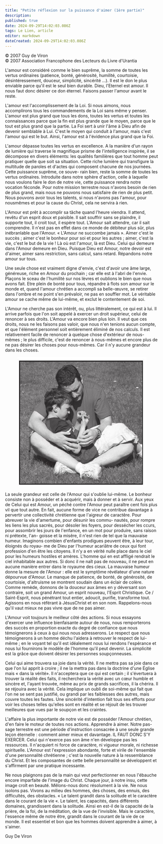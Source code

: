 ```yaml
---
title: "Petite réflexion sur la puissance d'aimer (1ère partie)"
description: 
published: true
date: 2024-09-29T14:02:03.086Z
tags: Le Lien, article
editor: markdown
dateCreated: 2024-09-29T14:02:03.086Z
---
```


<p class="v-card v-sheet theme--light grey lighten-3 px-2">© 2007 Guy de Viron<br>© 2007 Association Francophone des Lecteurs du Livre d'Urantia</p>

L'amour est considéré comme le bien suprême, la somme de toutes les vertus ordinaires (patience, bonté, générosité, humilité, courtoisie, désintéressement, douceur, simplicité, sincérité ...). Il est le don le plus enviable parce qu'il est le seul bien durable. Dieu, l'Eternel est amour. Il nous faut donc désirer ce don éternel. Faisons passer l'amour avant le reste.

L'amour est l'accomplissement de la Loi. Si nous aimons, nous accomplirons tous les commandements de la Loi sans même y penser. L'amour est plus grand que tous les dons, toutes les vertus et toutes les connaissances parce que la fin est plus grande que le moyen, parce que le tout est plus grand que la partie. La Foi sert à unir l'âme à Dieu afin de devenir semblable à Lui. C'est le moyen qui conduit à l'amour, mais c'est l'amour qui est le but. Ainsi, l'amour est à l'évidence plus grand que la Foi.

L'amour dépasse toutes les vertus en excellence. A la manière d'un rayon de lumière qui traverse le magnifique prisme de l'intelligence inspirée, il se décompose en divers éléments: les qualités familières que tout homme peut pratiquer quelle que soit sa situation. Cette riche lumière qui transfigure la multitude de paroles et d'actes qui composent chacune de nos journées. Cette puissance suprême, ce souve- rain bien, reste la somme de toutes les vertus ordinaires. Introduite dans notre sphère d'action, celle à laquelle nous voulons faire le don de notre vie, cette puissance rendra notre vocation féconde. Pour notre mission terrestre nous n'avons besoin de rien de plus grand, mais nous ne pouvons nous satisfaire de rien de plus petit. Nous pouvons avoir tous les talents, si nous n'avons pas l'amour, pour nousmêmes et pour la cause du Christ, cela ne servira à rien.

L'Amour est prêt à accomplir sa tâche quand l'heure viendra. Il attend, revêtu d'un esprit doux et paisible. Il sait souffrir sans se plaindre, il supporte tout, il croit tout, il espère tout. L'Amour sait attendre, car il sait comprendre. Il n'est pas en effet dans ce monde de débiteur plus sûr, plus inébranlable que l'Amour. « L'Amour ne succombe jamais ». Aimer c'est le succès ; aimer c'est le bonheur pour soi et pour les autres ; aimer, c'est la vie, c'est le but de la vie ! Là où est l'amour, là est Dieu. Celui qui demeure dans l'Amour demeure en Dieu. Puisque Dieu est Amour, notre devoir est d'aimer, aimer sans restriction, sans calcul, sans retard. Répandons notre amour sur tous.

Une seule chose est vraiment digne d'envie, c'est d'avoir une âme large, généreuse, riche en Amour du prochain ; car elle est à l'abri de l'envie. Plaçons le sceau de l'humilité sur nos lèvres et oublions le bien que nous avons fait. Etre plein de bonté pour tous, répandre à flots son amour sur le monde et, quand l'amour chrétien a accompli sa belle-œuvre, se retirer dans l'ombre et ne point s'en prévaloir, ne pas en souffler mot. Le véritable amour se cache même de lui-même, et exclut le contentement de soi.

L'Amour ne cherche pas son intérêt, ou, plus littéralement, ce qui est à lui. Il arrive parfois que l'on soit appelé à exercer un droit supérieur, celui de renoncer à ses droits. L'Amour va encore bien plus loin. Il veut que ces droits, nous ne les faisons pas valoir, que nous n'en tenions aucun compte, et que l'élément personnel soit entièrement éliminé de nos calculs. Il est relativement facile de renoncer à quelque chose d'extérieur de nous-mêmes ; le plus difficile, c'est de renoncer à nous-mêmes et encore plus de ne pas désirer les choses pour nous-mêmes. Car il n'y aucune grandeur dans les choses.

<figure id="Figure_5" class="image urantiapedia">
<img src="/image/article/Le_Lien/images_01/032.jpg">
</figure>

La seule grandeur est celle de l'Amour qui s'oublie lui-même. Le bonheur consiste non à posséder et à acquérir, mais à donner et à servir. Aux yeux de Celui qui est Amour, un péché contre l'Amour peut paraître cent fois plus vil que tout autre. En fait, aucune forme de vice ne contribue davantage à pervertir une collectivité chrétienne que l'aigreur de caractêre. Pour abreuver la vie d'amertume, pour désunir les commu- nautés, pour rompre les liens les plus sacrés, pour désoler les foyers, pour dessécher les ccurs, pour assombrir les jours de l'enfance, en un mot pour produire, sans raison ni prétexte, l'an- goisse et la misêre, il n'est rien de tel que la mauvaise humeur. Imaginons combien d'enfants prodigues peuvent être, à leur tour, éloignés du royau- me de Dieu par l'humeur acariâtre de ceux qui font profession d'en être les citoyens. Il n'y a en vérité nulle place dans le ciel pour les humeurs hostiles et amères. L'homme qui en est affligé rendrait le ciel inhabitable aux autres. Si donc il ne naît pas de nouveau, il ne peut en aucune manière entrer dans le royaume des cieux. La mauvaise humeur donne la mesure de l'Amour : elle est le symptôme révélateur d'une nature dépourvue d'Amour. Le manque de patience, de bonté, de générosité, de courtoisie, d'altruisme se montrent soudain dans un éclair de colère. Comme remède, donnons de la douceur aux âmes en y déversant son contraire, soit un grand Amour, un esprit nouveau, l'Esprit Christique. Ce / Saint-Esprit, nous pénétrant tout entier, adoucit, purifie, transforme tout. Agissons en nous référant à JésusChrist et en son nom. Rappelons-nous qu'il vaut mieux ne pas vivre que de ne pas aimer.

L'Amour voit toujours le meilleur côté des actions. Si nous essayons d'exercer une influence bienfaisante autour de nous, nous remporterons des succès en proportion exacte du degré de confiance que nous témoignerons à ceux à qui nous nous adresserons. Le respect que nous témoignerons à un homme déchu l'aidera à retrouver le respect de lui-même ; en le voyant tel qu'il est idéalement nous lui rendons l'espérance et nous lui fournirons le modèle de l'homme qu'il peut devenir. La simplicité est la grâce que doivent désirer les personnes soupçonneuses.

Celui qui aime trouvera sa joie dans la vérité. Il ne mettra pas sa joie dans ce que l'on lui apprit à croire ; il ne la mettra pas dans la doctrine d'une Église mais « dans la vérité». Il n'acceptera que ce qui est certain ; il s'évertuera à trouver la réalité des faits, il recherchera la vérité avec un cœur humble et sincère et, l'ayant trouvée, même au prix de grands sacrifices, il la chérira. Il se réjouira avec la vérité. Cela implique un oubli de soi-même qui fait que l'on ne se sent pas justifié, ou grandi par les faiblesses des autres, mais couvre toutes les fautes. Une sincérité d'intention fait tous ses efforts pour voir les choses telles qu'elles sont en réalité et se réjouit de les trouver meilleures que vues par le soupçon et les craintes.

L'affaire la plus importante de notre vie est de posséder l'Amour chrétien, d'en faire le moteur de toutes nos actions. Apprendre à aimer. Notre pas- sage terrestre est une période d'instruction consacrée à une seule grande leçon éternelle : comment aimer mieux et davantage. IL FAUT DONC S'Y EXERCER. Celui qui n'exerce pas son âme n'en développe pas les ressources. Il n'acquiert ni force de caractère, ni vigueur morale, ni richesse spirituelle. L'Amour est l'expression abondante, forte et virile de l'ensemble d'une personnalité chrétienne ; c'est la nouvelle nature à la ressemblance du Christ. Et les composantes de cette belle personnalité se développent et s'affirment par une pratique incessante.

Ne nous plaignons pas de la main qui veut perfectionner en nous l'ébauche encore imparfaite de l'image du Christ. Chaque jour, à notre insu, cette image croît en beauté. Mêlons-nous donc résolument à la vie. Ne nous isolons pas. Vivons au milieu des hommes, des choses, des ennuis, des difficultés, des obstacles. « Le talent grandit dans la solitude et le caractère dans le courant de la vie «. Le talent, les capacités, dans différents domaines, grandissent dans la solitude. Ainsi en est-il de la capacité de la prière, de la foi, de la méditation, de la vue de l'invisible. Mais le caractère, l'essence même de notre être, grandit dans le courant de la vie de ce monde. Il est essentiel et bon que les hommes doivent apprendre à aimer, à s'aimer.

Guy De Viron